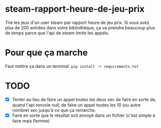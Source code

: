 # steam-rapport-heure-de-jeu-prix
Trie les jeux d'un user steam par rapport heure de jeu prix. Si vous avez plus de 200 entrées dans votre bibliothèque, ça va prendre beaucoup plus de temps parce que l'api de steam limite les appels.

# Pour que ça marche
Faut mettre ça dans un terminal.
``` pip install -r requirements.txt ```

# TODO
- [x] Tenter au lieu de faire un appel toutes les deux sec de faire en sorte de, quand l'api renvoie null, de faire un appel toutes les 10 (ou autre nombre) sec jusqu'à ce que ça remarche.
- [x] Faire en sorte que le résultat soit envoyé dans un fichier (c'est simple à faire mais flemme)
